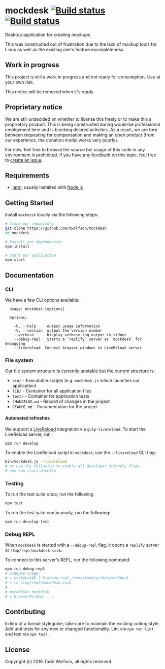 # mockdesk [![Build status](https://travis-ci.org/twolfson/mockdesk.svg?branch=master)](https://travis-ci.org/twolfson/mockdesk) [![Build status](https://ci.appveyor.com/api/projects/status/r44mu999ts6fa4j7/branch/master?svg=true)](https://ci.appveyor.com/project/twolfson/mockdesk/branch/master)

Desktop application for creating mockups

This was constructed out of frustration due to the lack of mockup tools for Linux as well as the existing one's feature incompleteness.

## Work in progress
This project is still a work in progress and not ready for consumption. Use at your own risk.

This notice will be removed when it's ready.

## Proprietary notice
We are still undecided on whether to license this freely or to make this a proprietary product. This is being constructed during would-be professional employment time and is blocking desired activities. As a result, we are torn between requesting for compensation and making an open product (from our experience, the donation model works very poorly).

For now, feel free to browse the source but usage of this code in any environment is prohibited. If you have any feedback on this topic, feel free to [create an issue](https://github.com/twolfson/mockdesk/issues/new).

## Requirements
- [npm][], usually installed with [Node.js][]

[npm]: http://npmjs.org/
[Node.js]: http://nodejs.org/

## Getting Started
Install `mockdesk` locally via the following steps:

```bash
# Clone our repository
git clone https://github.com/twolfson/mockdesk
cd mockdesk

# Install our dependencies
npm install

# Start our application
npm start
```

## Documentation
### CLI
We have a few CLI options available:

```
  Usage: mockdesk [options]

  Options:

    -h, --help     output usage information
    -V, --version  output the version number
    --verbose      Display verbose log output in stdout
    --debug-repl   Starts a `replify` server as `mockdesk` for debugging
    --livereload  Connect browser windows to LiveReload server
```

### File system
Our file system structure is currently unstable but the current structure is:

- `bin/` - Executable scripts (e.g. `mockdesk.js` which launches our application)
- `lib/` - Container for all application files
- `test/` - Container for application tests
- `CHANGELOG.md` - Record of changes in the project
- `README.md` - Documentation for the project

#### Automated refreshes
We support a [LiveReload][] integration via `gulp-livereload`. To start the LiveReload server, run:

```bash
npm run develop
```

To enable the LiveReload script in `mockdesk`, use the `--livereload` CLI flag:

```bash
bin/mockdesk.js --livereload
# or use the following to enable all developer friendly flags
# npm run start-develop
```

[LiveReload]: http://livereload.com/

### Testing
To run the test suite once, run the following:

```bash
npm test
```

To run the test suite continuously, run the following:

```bash
npm run develop-test
```

### Debug REPL
When `mockdesk` is started with a `--debug-repl` flag, it opens a `replify` server at `/tmp/repl/mockdesk.sock`.

To connect to this server's REPL, run the following command:

```bash
npm run debug-repl
# Example usage:
# > mockdesk@0.2.0 debug-repl /home/todd/github/mockdesk
# > rc /tmp/repl/mockdesk.sock
#
# mockdesk> mockdesk
# { browserWindow: ...
```

## Contributing
In lieu of a formal styleguide, take care to maintain the existing coding style. Add unit tests for any new or changed functionality. Lint via `npm run lint` and test via `npm test`.

## License
Copyright (c) 2016 Todd Wolfson, all rights reserved
